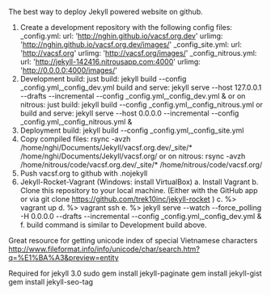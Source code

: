The best way to deploy Jekyll powered website on github.
1. Create a development repository with the following config files:
   _config.yml:          url:    'http://nghin.github.io/vacsf.org.dev'
                         urlimg: 'http://nghin.github.io/vacsf.org.dev/images/'
   _config_site.yml:     url:    'http://vacsf.org'
                         urlimg: 'http://vacsf.org/images/'
   _config_nitrous.yml:  url:    'http://jekyll-142416.nitrousapp.com:4000'
                         urlimg: 'http://0.0.0.0:4000/images/'
2. Development build:
   just build: jekyll build --config _config.yml,_config_dev.yml
   build and serve: jekyll serve --host 127.0.0.1 --drafts --incremental --config _config.yml,_config_dev.yml &
   or on nitrous:
   just build: jekyll build --config _config.yml,_config_nitrous.yml
   or build and serve: jekyll serve --host 0.0.0.0 --incremental --config _config.yml,_config_nitrous.yml &
3. Deployment build:
   jekyll build --config _config.yml,_config_site.yml
4. Copy compiled files:
   rsync -avzh /home/nghi/Documents/Jekyll/vacsf.org.dev/_site/* /home/nghi/Documents/Jekyll/vacsf.org/
   or on nitrous:
   rsync -avzh /home/nitrous/code/vacsf.org.dev/_site/* /home/nitrous/code/vacsf.org/
5. Push vacsf.org to github with .nojekyll
6. Jekyll-Rocket-Vagrant
   (Windows: install VirtualBox)
   a. Install Vagrant
   b. Clone this repository to your local machine. (Either with the GitHub app or via git clone https://github.com/trek10inc/jekyll-rocket )
   c. %> vagrant up
   d. %> vagrant ssh
   e. %> jekyll serve --watch --force_polling -H 0.0.0.0  --drafts --incremental --config _config.yml,_config_dev.yml &
   f. build command is similar to Development build above.

Great resource for getting unicode index of special Vietnamese characters
http://www.fileformat.info/info/unicode/char/search.htm?q=%E1%BA%A3&preview=entity

Required for jekyll 3.0
sudo gem install jekyll-paginate
gem install jekyll-gist
gem install jekyll-seo-tag
